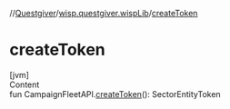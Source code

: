 //[Questgiver](../index.md)/[wisp.questgiver.wispLib](index.md)/[createToken](create-token.md)



# createToken  
[jvm]  
Content  
fun CampaignFleetAPI.[createToken](create-token.md)(): SectorEntityToken  



